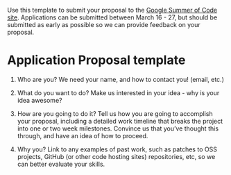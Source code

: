 Use this template to submit your proposal to the [Google Summer of Code site](www.google-melange.com/gsoc/homepage/google/gsoc2015). Applications can be submitted between March 16 - 27, but should be submitted as early as possible so we can provide feedback on your proposal.

# Application Proposal template

1. Who are you? We need your name, and how to contact you! (email, etc.)

2. What do you want to do? Make us interested in your idea - why is your idea awesome?

3. How are you going to do it? Tell us how you are going to accomplish your proposal, including a detailed work timeline that breaks the project into one or two week milestones. Convince us that you’ve thought this through, and have an idea of how to proceed.

4. Why you? Link to any examples of past work, such as patches to OSS projects, GitHub (or other code hosting sites) repositories, etc, so we can better evaluate your skills. 
